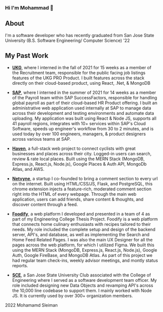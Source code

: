 ### Hi I'm Mohammad 👋

## About
I'm a software developer who has recently graduated from San Jose State University (B.S. Software Engineering/ Computer Science) '22

## My Past Work
- [**UKG**](https://www.ukg.com/), where I interned in the fall of 2021 for 15 weeks as a member of the Recruitment team, responsible for the public facing job listings features of the UKG PRO Product. I built features across the stack directly on their cloud-based product, using React, .Net, & MongoDB

- [**SAP**](https://www.sap.com/products/hcm.html), where I interned in the summer of 2021 for 14 weeks as a member of the Payroll team within SAP SuccessFactors, responsible for handling global payroll as part of their cloud-based HR Product offering. I built an administrative web application used internally at SAP to manage data across their development and testing environments and automate data uploading. My application was built using React & Node JS, supports all 41 payroll regions, integrates with 10+ services within SAP's Cloud Software, speeds up engineer's workflow from 30 to 2 minutes, and is used today by over 100 engineers, managers, & product designers across various teams at SAP.

- [**Haven**](https://github.com/mohammadsleiman/Haven), a full-stack web project to connect cyclists with great businesses and places across their city. Logged-in users can search, review & rate local places. Built using the MERN Stack (MongoDB, Express.js, React.js, Node.js), Google Places & Auth API, MongoDb Atlas, and AWS. 

- [**Netvyne**](https://www.netvyne.com/), a startup I co-founded to bring a comment section to every url on the internet. Built using HTML/CSS/JS, Flask, and PostgreSQL, this chrome extension injects a feature-rich, moderated comment section right into the HTML of every webpage. Through the main web application, users can add friends, share content & thoughts, and discover content through a feed.

- [**Foodify**](https://github.com/mohammadsleiman/Foodify.us), a web platform I developed and presented in a team of 4 as part of my Engineering College Thesis Project. Foodify is a web platform that connects home culinary enthusiasts with recipes tailored to their needs. My role included the complete setup and design of the backend server, API's, and database, as well as implementing the Search and Home Feed Related Pages. I was also the main UX Designer for all the pages across the web platform, for which I utilized Figma. We built this using the MERN Stack (MongoDB, Express.js, React.js, Node.js), Google Auth, Google FireBase, and MongoDB Atlas. As part of this project we had regular team check-ins, weekly advisor meetings, and montly status reports.

- [**SCE**](https://sce.engr.sjsu.edu/), a San Jose State University Club associated with the College of Engineering where I served as a software development team officer. My role included designing new Data Objects and revamping API's across the 10,000 line codebase to support them. I mainly worked with Node JS. It is currently used by over 300+ organization members.

<footer>2022 Mohamamd Sleiman</footer>
















<!--
**mohammadsleiman/mohammadsleiman** is a ✨ _special_ ✨ repository because its `README.md` (this file) appears on your GitHub profile.

Here are some ideas to get you started:

- 🔭 I’m currently working on ...
- 🌱 I’m currently learning ...
- 👯 I’m looking to collaborate on ...
- 🤔 I’m looking for help with ...
- 💬 Ask me about ...
- 📫 How to reach me: ...
- 😄 Pronouns: ...
- ⚡ Fun fact: ...
-->
